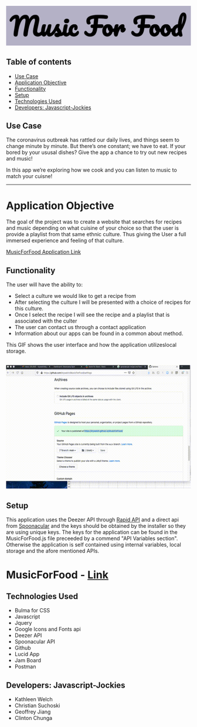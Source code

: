 ![MusicForFood](./assets/images/ICONS/MainPage.jpg)



## Table of contents
* [Use Case](#use-case)
* [Application Objective](#application-objective)
* [Functionality](#functionality)
* [Setup](#setup)
* [Technologies Used](#technologies-used)
* [Developers: Javascript-Jockies](#Developers:-Javascript-Jockies)


## Use Case

The coronavirus outbreak has rattled our daily lives, and things seem to change minute by minute. But there’s one constant; we have to eat. If your bored by your ususal dishes?  Give the app a chance to try out new recipes and music! 

In this app we’re exploring how we cook and you can listen to music to match your cuisne!

----
# Application Objective

The goal of the project was to create a website that searches for recipes and music depending on what cuisine of your choice so that the user is provide a playlist from that same ethnic culture. Thus giving the User a full immersed experience and feeling of that culture.

[MusicForFood Application Link](https://ktywelch.github.io/MusicForFood/assets/html/first-page.html)

## Functionality
The user will have the ability to:

* Select a culture we would like to get a recipe from
* After selecting the culture I will be presented with a choice of recipes for this culture.
* Once I select the recipe I will see the recipe and a playlist that is associated with the culter
* The user can contact us through a contact application 
* Information about our apps can be found in a common about method.

This GIF shows the user interface and how the application utilizeslocal storage.

![ScreenView](./assets/images/MusicForFood.gif)
----
## Setup 

This application uses the Deezer API through [Rapid API](https://rapidapi.com/) and a direct api from [Spoonacular](https://spoonacular.com/food-api) and the keys should be obtained by the installer so they are using unique keys. The keys for the application can be found in the MusicForFood.js file preceeded by a commend "API Variables section". Otherwise the application is self contained using internal variables, local storage and the afore mentioned APIs. 


# MusicForFood - [Link](https://ktywelch.github.io/MusicForFood/assets/html/first-page.html)


## Technologies Used
- Bulma for CSS
- Javascript
- Jquery
- Google Icons and Fonts api
- Deezer API
- Spoonacular API
- Github
- Lucid App
- Jam Board
- Postman


## Developers: Javascript-Jockies
- Kathleen Welch
- Christian Suchoski
- Geoffrey Jiang
- Clinton Chunga


